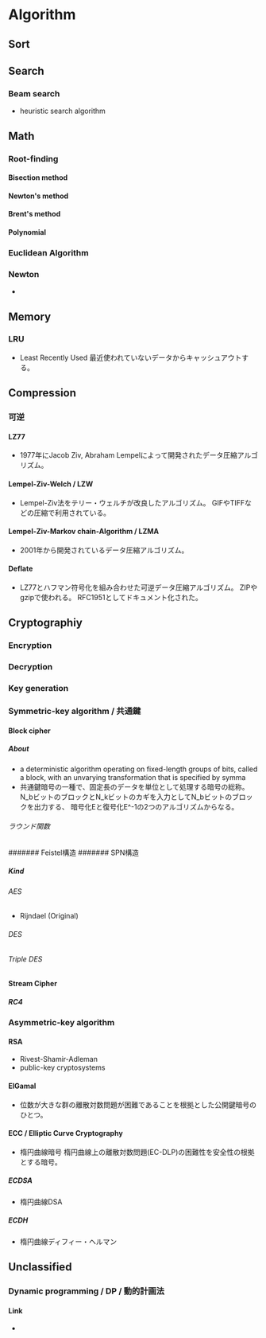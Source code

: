 # Algorithm
## Sort

## Search
### Beam search
- heuristic search algorithm
## Math
### Root-finding
#### Bisection method
#### Newton's method
#### Brent's method
#### Polynomial
### Euclidean Algorithm
### Newton
- 
## Memory
### LRU
- Least Recently Used
  最近使われていないデータからキャッシュアウトする。
## Compression
### 可逆
#### LZ77
- 1977年にJacob Ziv, Abraham Lempelによって開発されたデータ圧縮アルゴリズム。
#### Lempel-Ziv-Welch / LZW
- Lempel-Ziv法をテリー・ウェルチが改良したアルゴリズム。
  GIFやTIFFなどの圧縮で利用されている。
#### Lempel-Ziv-Markov chain-Algorithm / LZMA
- 2001年から開発されているデータ圧縮アルゴリズム。
#### Deflate
- LZ77とハフマン符号化を組み合わせた可逆データ圧縮アルゴリズム。
  ZIPやgzipで使われる。
  RFC1951としてドキュメント化された。
## Cryptographiy
### Encryption
### Decryption
### Key generation
### Symmetric-key algorithm / 共通鍵
#### Block cipher
##### About
- a deterministic algorithm operating on fixed-length groups of bits, called a block,
  with an unvarying transformation that is specified by symma
- 共通鍵暗号の一種で、固定長のデータを単位として処理する暗号の総称。
  N_bビットのブロックとN_kビットのカギを入力としてN_bビットのブロックを出力する、
  暗号化Eと復号化E^-1の2つのアルゴリズムからなる。

###### ラウンド関数
####### Feistel構造
####### SPN構造
##### Kind
###### AES
- Rijndael (Original)
  
###### DES
###### Triple DES
#### Stream Cipher
##### RC4
### Asymmetric-key algorithm
#### RSA
- Rivest-Shamir-Adleman
- public-key cryptosystems
#### ElGamal
- 位数が大きな群の離散対数問題が困難であることを根拠とした公開鍵暗号のひとつ。
#### ECC / Elliptic Curve Cryptography
- 楕円曲線暗号
  楕円曲線上の離散対数問題(EC-DLP)の困難性を安全性の根拠とする暗号。
##### ECDSA
- 楕円曲線DSA
##### ECDH
- 楕円曲線ディフィー・ヘルマン
## Unclassified
### Dynamic programming / DP / 動的計画法
#### Link
- 
